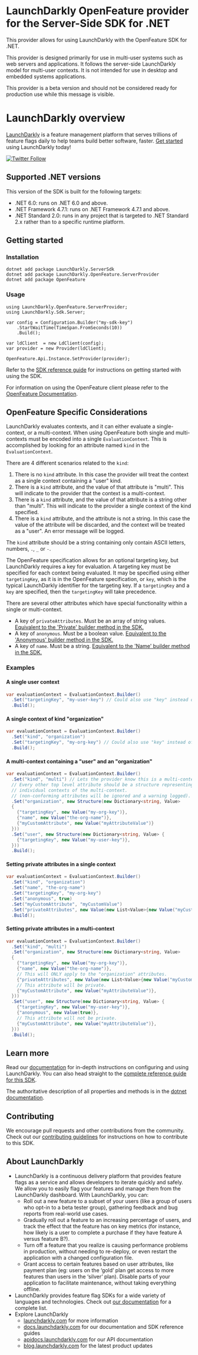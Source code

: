# LaunchDarkly OpenFeature provider for the Server-Side SDK for .NET

This provider allows for using LaunchDarkly with the OpenFeature SDK for .NET.

This provider is designed primarily for use in multi-user systems such as web servers and applications. It follows the server-side LaunchDarkly model for multi-user contexts. It is not intended for use in desktop and embedded systems applications.

This provider is a beta version and should not be considered ready for production use while this message is visible.

# LaunchDarkly overview

[LaunchDarkly](https://www.launchdarkly.com) is a feature management platform that serves trillions of feature flags daily to help teams build better software, faster. [Get started](https://docs.launchdarkly.com/home/getting-started) using LaunchDarkly today!

[![Twitter Follow](https://img.shields.io/twitter/follow/launchdarkly.svg?style=social&label=Follow&maxAge=2592000)](https://twitter.com/intent/follow?screen_name=launchdarkly)

## Supported .NET versions

This version of the SDK is built for the following targets:
* .NET 6.0: runs on .NET 6.0 and above.
* .NET Framework 4.7.1: runs on .NET Framework 4.7.1 and above.
* .NET Standard 2.0: runs in any project that is targeted to .NET Standard 2.x rather than to a specific runtime platform.

## Getting started

### Installation

```
dotnet add package LaunchDarkly.ServerSdk
dotnet add package LaunchDarkly.OpenFeature.ServerProvider
dotnet add package OpenFeature
```

### Usage
```
using LaunchDarkly.OpenFeature.ServerProvider;
using LaunchDarkly.Sdk.Server;

var config = Configuration.Builder("my-sdk-key")
    .StartWaitTime(TimeSpan.FromSeconds(10))
    .Build();

var ldClient  = new LdClient(config);
var provider = new Provider(ldClient);

OpenFeature.Api.Instance.SetProvider(provider);
```

Refer to the [SDK reference guide](https://docs.launchdarkly.com/sdk/server-side/dotnet) for instructions on getting started with using the SDK.

For information on using the OpenFeature client please refer to the [OpenFeature Documentation](https://docs.openfeature.dev/docs/reference/concepts/evaluation-api/).

## OpenFeature Specific Considerations

LaunchDarkly evaluates contexts, and it can either evaluate a single-context, or a multi-context. When using OpenFeature both single and multi-contexts must be encoded into a single `EvaluationContext`. This is accomplished by looking for an attribute named `kind` in the `EvaluationContext`.

There are 4 different scenarios related to the `kind`:
1. There is no `kind` attribute. In this case the provider will treat the context as a single context containing a "user" kind.
2. There is a `kind` attribute, and the value of that attribute is "multi". This will indicate to the provider that the context is a multi-context.
3. There is a `kind` attribute, and the value of that attribute is a string other than "multi". This will indicate to the provider a single context of the kind specified.
4. There is a `kind` attribute, and the attribute is not a string. In this case the value of the attribute will be discarded, and the context will be treated as a "user". An error message will be logged.

The `kind` attribute should be a string containing only contain ASCII letters, numbers, `.`, `_` or `-`.

The OpenFeature specification allows for an optional targeting key, but LaunchDarkly requires a key for evaluation. A targeting key must be specified for each context being evaluated. It may be specified using either `targetingKey`, as it is in the OpenFeature specification, or `key`, which is the typical LaunchDarkly identifier for the targeting key. If a `targetingKey` and a `key` are specified, then the `targetingKey` will take precedence.

There are several other attributes which have special functionality within a single or multi-context. 
- A key of `privateAttributes`. Must be an array of string values. [Equivalent to the 'Private' builder method in the SDK.](https://launchdarkly.github.io/dotnet-server-sdk/api/LaunchDarkly.Sdk.ContextBuilder.html#LaunchDarkly_Sdk_ContextBuilder_Private_System_String___)
- A key of `anonymous`. Must be a boolean value.  [Equivalent to the 'Anonymous' builder method in the SDK.](https://launchdarkly.github.io/dotnet-server-sdk/api/LaunchDarkly.Sdk.Context.html#LaunchDarkly_Sdk_Context_Anonymous)
- A key of `name`. Must be a string. [Equivalent to the 'Name' builder method in the SDK.](https://launchdarkly.github.io/dotnet-server-sdk/api/LaunchDarkly.Sdk.ContextBuilder.html#LaunchDarkly_Sdk_ContextBuilder_Name_System_String_)

### Examples

#### A single user context

```csharp
var evaluationContext = EvaluationContext.Builder()
  .Set("targetingKey", "my-user-key") // Could also use "key" instead of "targetingKey".
  .Build();
```

#### A single context of kind "organization"

```csharp
var evaluationContext = EvaluationContext.Builder()
  .Set("kind", "organization")
  .Set("targetingKey", "my-org-key") // Could also use "key" instead of "targetingKey".
  .Build();
```

#### A multi-context containing a "user" and an "organization"

```csharp
var evaluationContext = EvaluationContext.Builder()
  .Set("kind", "multi") // Lets the provider know this is a multi-context
  // Every other top level attribute should be a structure representing
  // individual contexts of the multi-context.
  // (non-conforming attributes will be ignored and a warning logged).
  .Set("organization", new Structure(new Dictionary<string, Value>
  {
    {"targetingKey", new Value("my-org-key")},
    {"name", new Value("the-org-name")},
    {"myCustomAttribute", new Value("myAttributeValue")}
  }))
  .Set("user", new Structure(new Dictionary<string, Value> {
    {"targetingKey", new Value("my-user-key")},
  }))
  .Build();
```

#### Setting private attributes in a single context

```csharp
var evaluationContext = EvaluationContext.Builder()
  .Set("kind", "organization")
  .Set("name", "the-org-name")
  .Set("targetingKey", "my-org-key")
  .Set("anonymous", true)
  .Set("myCustomAttribute", "myCustomValue")
  .Set("privateAttributes", new Value(new List<Value>{new Value("myCustomAttribute")}))
  .Build();
```

#### Setting private attributes in a multi-context

```csharp
var evaluationContext = EvaluationContext.Builder()
  .Set("kind", "multi")
  .Set("organization", new Structure(new Dictionary<string, Value>
  {
    {"targetingKey", new Value("my-org-key")},
    {"name", new Value("the-org-name")},
    // This will ONLY apply to the "organization" attributes.
    {"privateAttributes", new Value(new List<Value>{new Value("myCustomAttribute")})}
    // This attribute will be private.
    {"myCustomAttribute", new Value("myAttributeValue")},
  }))
  .Set("user", new Structure(new Dictionary<string, Value> {
    {"targetingKey", new Value("my-user-key")},
    {"anonymous", new Value(true)},
    // This attribute will not be private.
    {"myCustomAttribute", new Value("myAttributeValue")},
  }))
  .Build();
```

## Learn more

Read our [documentation](http://docs.launchdarkly.com) for in-depth instructions on configuring and using LaunchDarkly. You can also head straight to the [complete reference guide for this SDK](https://docs.launchdarkly.com/sdk/server-side/dotnet).

The authoritative description of all properties and methods is in the [dotnet documentation](https://launchdarkly.github.io/dotnet-server-sdk/).

## Contributing

We encourage pull requests and other contributions from the community. Check out our [contributing guidelines](CONTRIBUTING.md) for instructions on how to contribute to this SDK.

## About LaunchDarkly

* LaunchDarkly is a continuous delivery platform that provides feature flags as a service and allows developers to iterate quickly and safely. We allow you to easily flag your features and manage them from the LaunchDarkly dashboard.  With LaunchDarkly, you can:
    * Roll out a new feature to a subset of your users (like a group of users who opt-in to a beta tester group), gathering feedback and bug reports from real-world use cases.
    * Gradually roll out a feature to an increasing percentage of users, and track the effect that the feature has on key metrics (for instance, how likely is a user to complete a purchase if they have feature A versus feature B?).
    * Turn off a feature that you realize is causing performance problems in production, without needing to re-deploy, or even restart the application with a changed configuration file.
    * Grant access to certain features based on user attributes, like payment plan (eg: users on the ‘gold’ plan get access to more features than users in the ‘silver’ plan). Disable parts of your application to facilitate maintenance, without taking everything offline.
* LaunchDarkly provides feature flag SDKs for a wide variety of languages and technologies. Check out [our documentation](https://docs.launchdarkly.com/sdk) for a complete list.
* Explore LaunchDarkly
    * [launchdarkly.com](https://www.launchdarkly.com/ "LaunchDarkly Main Website") for more information
    * [docs.launchdarkly.com](https://docs.launchdarkly.com/  "LaunchDarkly Documentation") for our documentation and SDK reference guides
    * [apidocs.launchdarkly.com](https://apidocs.launchdarkly.com/  "LaunchDarkly API Documentation") for our API documentation
    * [blog.launchdarkly.com](https://blog.launchdarkly.com/  "LaunchDarkly Blog Documentation") for the latest product updates
